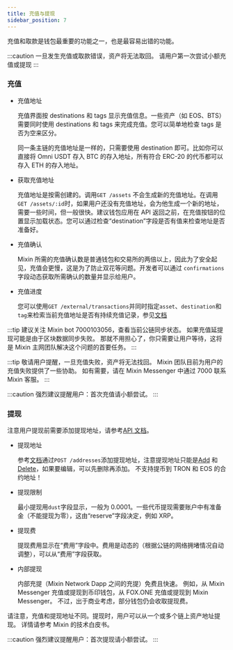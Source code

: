 ```yaml
---
title: 充值与提现
sidebar_position: 7
---
```


充值和取款是钱包最重要的功能之一，也是最容易出错的功能。

:::caution
一旦发生充值或取款错误，资产将无法取回。 请用户第一次尝试小额充值或提现
:::

### 充值

- 充值地址

  充值界面按 destinations 和 tags 显示充值信息。一些资产（如 EOS、BTS）需要同时使用 destinations 和 tags 来完成充值。您可以简单地检查 tags 是否为空来区分。

  同一条主链的充值地址是一样的，只需要使用 destination 即可。比如你可以直接将 Omni USDT 存入 BTC 的存入地址，所有符合 ERC-20 的代币都可以存入 ETH 的存入地址。

- 获取充值地址

  充值地址是按需创建的。调用`GET /assets` 不会生成新的充值地址。在调用`GET /assets/:id`时，如果用户还没有充值地址，会为他生成一个新的地址，需要一些时间，但一般很快。建议钱包应用在 API 返回之前，在充值按钮的位置显示加载状态。您可以通过检查“destination”字段是否有值来检查地址是否准备好。

- 充值确认

  Mixin 所需的充值确认数是普通钱包和交易所的两倍以上，因此为了安全起见，充值会更慢，这是为了防止双花等问题。开发者可以通过 `confirmations` 字段动态获取所需确认的数量并显示给用户。

- 充值进度

  您可以使用`GET /external/transactions`并同时指定`asset`、`destination`和`tag`来检索当前充值地址是否有持续充值记录，参见[文档](../../api/network/pending-deposits)

:::tip
建议关注 Mixin bot 7000103056，查看当前公链同步状态。 如果充值延提现可能是由于区块数据同步失败。 那就不用担心了，你只需要让用户等待，这将是 Mixin 主网团队解决这个问题的首要任务。
:::

:::tip
敬请用户提醒，一旦充值失败，资产将无法找回。 Mixin 团队目前为用户的充值失败提供了一些协助。 如有需要，请在 Mixin Messenger 中通过 7000 联系 Mixin 客服。
:::

:::caution
强烈建议提醒用户：首次充值请小额尝试。
:::

### 提现

注意用户提现前需要添加提现地址，请参考[API 文档](../../api/withdrawal)。

- 提现地址

  参考[文档](../../api/withdrawal/address-add)通过`POST /addresses`添加提现地址，注意提现地址只能是[Add](../../api/withdrawal/address-add) 和 [Delete](../../api/withdrawal/address-delete)，如果要编辑，可以先删除再添加。
  不支持提币到 TRON 和 EOS 的合约地址！

- 提现限制

  最小提现用`dust`字段显示，一般为 0.0001。一些代币提现需要账户中有准备金（不能提现为零），这由“reserve”字段决定，例如 XRP。

- 提现费

  提现费用显示在“费用”字段中。费用是动态的（根据公链的网络拥堵情况自动调整），可以从“费用”字段获取。

- 内部提现

  内部充提（Mixin Network Dapp 之间的充提）免费且快速。
  例如，从 Mixin Messenger 充值或提现到币印钱包，从 FOX.ONE 充值或提现到 Mixin Messenger。
  不过，出于商业考虑，部分钱包仍会收取提现费。

请注意，充值和提现地址不同。提现时，用户可以从一个或多个链上资产地址提现。 详情请参考 Mixin 的技术白皮书。

:::caution
强烈建议提醒用户：首次提现请小额尝试。
:::
